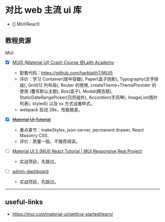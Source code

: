 # 对比 web 主流 ui 库

- [] MUI(React)


## 教程资源
MUI
- [x] [MUI5 (Material UI) Crash Course @Laith Academy](https://youtu.be/o1chMISeTC0?t=3895)
  - 配套代码：https://github.com/harblaith7/MUI5
  - 评价：学习 Container(居中容器), Paper(盒子阴影), Typography(文字排版), Grid(12 列布局), Router 的使用, 
  createTheme+ThemeProvider 的使用 (覆写默认主题), Box(盒子), Modal(模态框), StaticDateRangePicker(日历组件),
  Accordion(手风琴), ImageList(图片列表), styled() 以及 sx 方式设置样式。
  - webpack 启动 28s，性能极差。

- [x] [~~Material UI Tutorial~~](https://www.youtube.com/watch?v=0KEpWHtG10M&list=PL4cUxeGkcC9gjxLvV4VEkZ6H6H4yWuS58)
  - 重点章节：makeStyles, json-server, permanent drawer, React Masonry CSS.
  - 评价：质量一般。不推荐阅读。

- [ ] [Material UI 5 (MUI) React Tutorial | MUI Responsive Real Project](https://www.youtube.com/watch?v=fzxEECHnsvU) 
  - 实战项目，先跳过。

- [ ] [admin-dashboard](https://www.youtube.com/watch?v=wYpCWwD1oz0) 
  - 实战项目，先跳过。

---

## useful-links

- https://mui.com/material-ui/getting-started/learn/